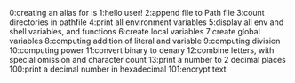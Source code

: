 0:creating an alias for ls
1:hello user!
2:append file to Path file
3:count directories in pathfile
4:print all environment variables
5:display all env and shell variables, and functions
6:create local variables
7:create global variables
8:computing addition of literal and variable
9:computing division
10:computing power
11:convert binary to denary
12:combine letters, with special omission and character count
13:print a number to 2 decimal places
100:print a decimal number in hexadecimal
101:encrypt text
